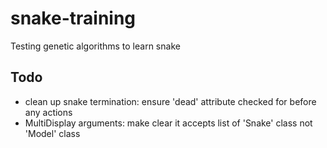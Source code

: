# snake-training
Testing genetic algorithms to learn snake

## Todo

- clean up snake termination: ensure 'dead' attribute checked for before any actions
- MultiDisplay arguments: make clear it accepts list of 'Snake' class not 'Model' class